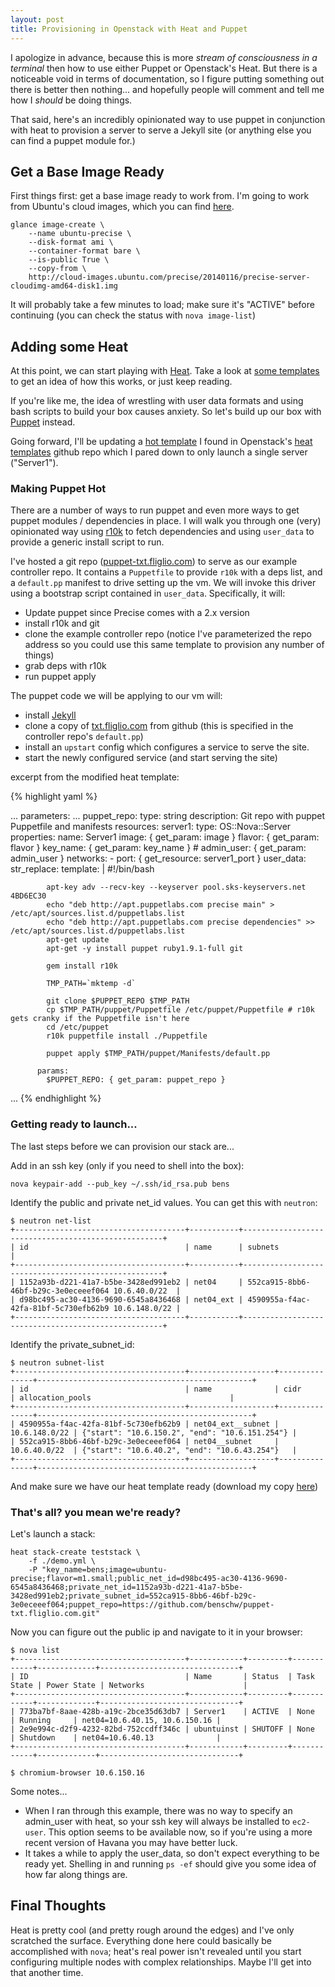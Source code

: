 ```yaml
---
layout: post
title: Provisioning in Openstack with Heat and Puppet
---
```


I apologize in advance, because this is more _stream of consciousness in a terminal_ then how to use either Puppet or Openstack's Heat. But there is a noticeable void in terms of documentation, so I figure putting something out there is better then nothing... and hopefully people will comment and tell me how I _should_ be doing things.

That said, here's an incredibly opinionated way to use puppet in conjunction with heat to provision a server to serve a Jekyll site (or anything else you can find a puppet module for.)

<!--more-->

## Get a Base Image Ready

First things first: get a base image ready to work from. I'm going to work from Ubuntu's cloud images, which you can find [here](http://cloud-images.ubuntu.com/).

	glance image-create \
		--name ubuntu-precise \
		--disk-format ami \
		--container-format bare \
		--is-public True \
		--copy-from \
		http://cloud-images.ubuntu.com/precise/20140116/precise-server-cloudimg-amd64-disk1.img

It will probably take a few minutes to load; make sure it's "ACTIVE" before continuing (you can check the status with `nova image-list`)

## Adding some Heat

At this point, we can start playing with [Heat](https://wiki.openstack.org/wiki/Heat). Take a look at [some templates](https://github.com/openstack/heat-templates) to get an idea of how this works, or just keep reading. 

If you're like me, the idea of wrestling with user data formats and using bash scripts to build your box causes anxiety. So let's build up our box with [Puppet](http://puppetlabs.com/) instead.

Going forward, I'll be updating a [hot template](https://github.com/openstack/heat-templates/blob/master/hot/servers_in_existing_neutron_net.yaml) I found in Openstack's [heat templates](https://github.com/openstack/heat-templates) github repo which I pared down to only launch a single server ("Server1").

### Making Puppet Hot

There are a number of ways to run puppet and even more ways to get puppet modules / dependencies in place. I will walk you through one (very) opinionated way using [r10k](https://github.com/adrienthebo/r10k) to fetch dependencies and using `user_data` to provide a generic install script to run.

I've hosted a git repo ([puppet-txt.fliglio.com](https://github.com/benschw/puppet-txt.fliglio.com)) to serve as our example controller repo. It contains a `Puppetfile` to provide `r10k` with a deps list, and a `default.pp` manifest to drive setting up the vm. We will invoke this driver using a bootstrap script contained in `user_data`. Specifically, it will:

- Update puppet since Precise comes with a 2.x version
- install r10k and git
- clone the example controller repo (notice I've parameterized the repo address so you could use this same template to provision any number of things)
- grab deps with r10k
- run puppet apply

The puppet code we will be applying to our vm will:

- install [Jekyll](http://jekyllrb.com/)
- clone a copy of [txt.fliglio.com](https://github.com/benschw/txt.fliglio.com.git) from github (this is specified in the controller repo's `default.pp`)
- install an `upstart` config which configures a service to serve the site.
- start the newly configured service (and start serving the site)

excerpt from the modified heat template:

{% highlight yaml %}

...
parameters:
  ...
  puppet_repo:
    type: string
    description: Git repo with puppet Puppetfile and manifests
resources:
  server1:
    type: OS::Nova::Server
    properties:
      name: Server1
      image: { get\_param: image }
      flavor: { get\_param: flavor }
      key\_name: { get\_param: key\_name }
      # admin\_user: { get\_param: admin\_user }
      networks:
        - port: { get\_resource: server1\_port }
      user_data: 
        str_replace:
          template: |
            #!/bin/bash

            apt-key adv --recv-key --keyserver pool.sks-keyservers.net 4BD6EC30
            echo "deb http://apt.puppetlabs.com precise main" > /etc/apt/sources.list.d/puppetlabs.list
            echo "deb http://apt.puppetlabs.com precise dependencies" >> /etc/apt/sources.list.d/puppetlabs.list
            apt-get update
            apt-get -y install puppet ruby1.9.1-full git

            gem install r10k

            TMP_PATH=`mktemp -d`

            git clone $PUPPET_REPO $TMP_PATH
            cp $TMP_PATH/puppet/Puppetfile /etc/puppet/Puppetfile # r10k gets cranky if the Puppetfile isn't here
            cd /etc/puppet
            r10k puppetfile install ./Puppetfile

            puppet apply $TMP_PATH/puppet/Manifests/default.pp

          params:
            $PUPPET_REPO: { get_param: puppet_repo }

...	
{% endhighlight %}

### Getting ready to launch...

The last steps before we can provision our stack are...

Add in an ssh key (only if you need to shell into the box):

	nova keypair-add --pub_key ~/.ssh/id_rsa.pub bens

Identify the public and private net_id values. You can get this with `neutron`:

	$ neutron net-list
	+--------------------------------------+-----------+----------------------------------------------------+
	| id                                   | name      | subnets                                            |
	+--------------------------------------+-----------+----------------------------------------------------+
	| 1152a93b-d221-41a7-b5be-3428ed991eb2 | net04     | 552ca915-8bb6-46bf-b29c-3e0eceeef064 10.6.40.0/22  |
	| d98bc495-ac30-4136-9690-6545a8436468 | net04_ext | 4590955a-f4ac-42fa-81bf-5c730efb62b9 10.6.148.0/22 |
	+--------------------------------------+-----------+----------------------------------------------------+

Identify the private\_subnet\_id:

	$ neutron subnet-list
	+--------------------------------------+-------------------+---------------+------------------------------------------------+
	| id                                   | name              | cidr          | allocation_pools                               |
	+--------------------------------------+-------------------+---------------+------------------------------------------------+
	| 4590955a-f4ac-42fa-81bf-5c730efb62b9 | net04_ext__subnet | 10.6.148.0/22 | {"start": "10.6.150.2", "end": "10.6.151.254"} |
	| 552ca915-8bb6-46bf-b29c-3e0eceeef064 | net04__subnet     | 10.6.40.0/22  | {"start": "10.6.40.2", "end": "10.6.43.254"}   |
	+--------------------------------------+-------------------+---------------+------------------------------------------------+


And make sure we have our heat template ready (download my copy [here](https://raw.github.com/benschw/puppet-txt.fliglio.com/master/demo.yml))

### That's all? you mean we're ready?

Let's launch a stack:

	heat stack-create teststack \
		-f ./demo.yml \
		-P "key_name=bens;image=ubuntu-precise;flavor=m1.small;public_net_id=d98bc495-ac30-4136-9690-6545a8436468;private_net_id=1152a93b-d221-41a7-b5be-3428ed991eb2;private_subnet_id=552ca915-8bb6-46bf-b29c-3e0eceeef064;puppet_repo=https://github.com/benschw/puppet-txt.fliglio.com.git"


Now you can figure out the public ip and navigate to it in your browser:

	$ nova list
	+--------------------------------------+------------+---------+------------+-------------+-------------------------------+
	| ID                                   | Name       | Status  | Task State | Power State | Networks                      |
	+--------------------------------------+------------+---------+------------+-------------+-------------------------------+
	| 773ba7bf-8aae-428b-a19c-2bce35d63db7 | Server1    | ACTIVE  | None       | Running     | net04=10.6.40.15, 10.6.150.16 |
	| 2e9e994c-d2f9-4232-82bd-752ccdff346c | ubuntuinst | SHUTOFF | None       | Shutdown    | net04=10.6.40.13              |
	+--------------------------------------+------------+---------+------------+-------------+-------------------------------+

	$ chromium-browser 10.6.150.16


Some notes...

- When I ran through this example, there was no way to specify an admin_user with heat, so your ssh key will always be installed to `ec2-user`. This option seems to be available now, so if you're using a more recent version of Havana you may have better luck. 
- It takes a while to apply the user_data, so don't expect everything to be ready yet. Shelling in and running `ps -ef` should give you some idea of how far along things are.

## Final Thoughts

Heat is pretty cool (and pretty rough around the edges) and I've only scratched the surface. Everything done here could basically be accomplished with `nova`; heat's real power isn't revealed until you start configuring multiple nodes with complex relationships. Maybe I'll get into that another time.

